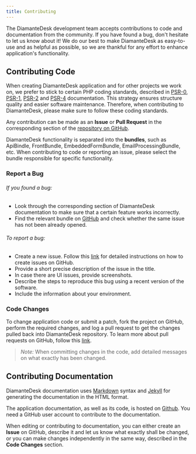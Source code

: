 ```yaml
---
title: Contributing
---
```


The DiamanteDesk development team accepts contributions to code and documentation from the community. If you have found a bug, don't hesitate to let us know about it! We do our best to make DiamanteDesk as easy-to-use and as helpful as possible, so we are thankful for any effort to enhance application's functionality.

## Contributing Code

When creating DiamanteDesk application and for other projects we work on, we prefer to stick to certain PHP coding standards, described in [PSR-0](http://www.php-fig.org/psr/psr-0/), [PSR-1](http://www.php-fig.org/psr/psr-1/), [PSR-2](http://www.php-fig.org/psr/psr-2/) and [PSR-4](http://www.php-fig.org/psr/psr-4/) documentation. This strategy ensures structure quality and easier software maintenance. Therefore, when contributing to DiamanteDesk, please make sure to follow these coding standards.

Any contribution can be made as an **Issue** or **Pull Request** in the corresponding section of the [repository on GitHub](https://github.com/eltrino).

DiamanteDesk functionality is separated into the **bundles**, such as ApiBindle, FrontBundle, EmbeddedFormBundle, EmailProcessingBundle, etc. When contributing to code or reporting an issue, please select the bundle responsible for specific functionality.

### Report a Bug

###### If you found a bug:

* Look through the corresponding section of DiamanteDesk documentation to make sure that a certain feature works incorrectly.
* Find the relevant bundle on [GitHub](https://github.com/eltrino) and check whether the same issue has not been already opened.

###### To report a bug:

* Create a new issue. Follow this [link](https://help.github.com/articles/creating-an-issue/) for detailed instructions on how to create issues on GitHub.
* Provide a short precise description of the issue in the title.
* In case there are UI issues, provide screenshots.
* Describe the steps to reproduce this bug using a recent version of the software.
* Include the information about your environment.

### Code Changes

To change application code or submit a patch, fork the project on GitHub, perform the required changes, and log a pull request to get the changes pulled back into DiamanteDesk repository. To learn more about pull requests on GitHub, follow this [link](https://help.github.com/articles/using-pull-requests/).

>_Note:_ When committing changes in the code, add detailed messages on what exactly has been changed.

## Contributing Documentation

DiamanteDesk documentation uses [Markdown](https://guides.github.com/features/mastering-markdown/) syntax and [Jekyll](http://jekyllrb.com/) for generating the documentation in the HTML format.

The application documentation, as well as its code, is hosted on [Github](https://github.com/eltrino/diamantedesk-documentation). You need a GitHub user account to contribute to the documentation.

When editing or contributing to documentation, you can either create an **Issue** on GitHub, describe it and let us know what exactly shall be changed, or you can make changes independently in the same way, described in the **Code Changes** section.